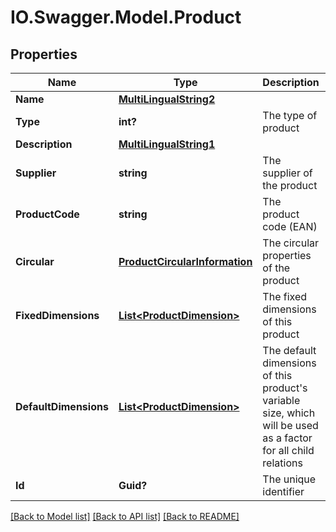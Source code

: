 # IO.Swagger.Model.Product
## Properties

Name | Type | Description | Notes
------------ | ------------- | ------------- | -------------
**Name** | [**MultiLingualString2**](MultiLingualString2.md) |  | 
**Type** | **int?** | The type of product | [optional] 
**Description** | [**MultiLingualString1**](MultiLingualString1.md) |  | [optional] 
**Supplier** | **string** | The supplier of the product | 
**ProductCode** | **string** | The product code (EAN) | [optional] 
**Circular** | [**ProductCircularInformation**](ProductCircularInformation.md) | The circular properties of the product | [optional] 
**FixedDimensions** | [**List&lt;ProductDimension&gt;**](ProductDimension.md) | The fixed dimensions of this product | [optional] 
**DefaultDimensions** | [**List&lt;ProductDimension&gt;**](ProductDimension.md) | The default dimensions of this product&#39;s variable size, which will be used as a factor for all child relations | [optional] 
**Id** | **Guid?** | The unique identifier | [optional] 

[[Back to Model list]](../README.md#documentation-for-models) [[Back to API list]](../README.md#documentation-for-api-endpoints) [[Back to README]](../README.md)

